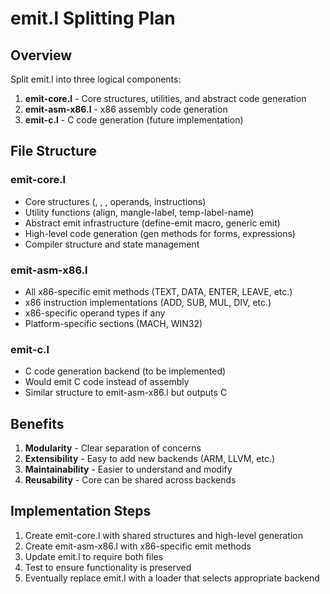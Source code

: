 # emit.l Splitting Plan

## Overview
Split emit.l into three logical components:
1. **emit-core.l** - Core structures, utilities, and abstract code generation
2. **emit-asm-x86.l** - x86 assembly code generation
3. **emit-c.l** - C code generation (future implementation)

## File Structure

### emit-core.l
- Core structures (<extern>, <variable>, <env>, operands, instructions)
- Utility functions (align, mangle-label, temp-label-name)
- Abstract emit infrastructure (define-emit macro, generic emit)
- High-level code generation (gen methods for forms, expressions)
- Compiler structure and state management

### emit-asm-x86.l
- All x86-specific emit methods (TEXT, DATA, ENTER, LEAVE, etc.)
- x86 instruction implementations (ADD, SUB, MUL, DIV, etc.)
- x86-specific operand types if any
- Platform-specific sections (MACH, WIN32)

### emit-c.l
- C code generation backend (to be implemented)
- Would emit C code instead of assembly
- Similar structure to emit-asm-x86.l but outputs C

## Benefits
1. **Modularity** - Clear separation of concerns
2. **Extensibility** - Easy to add new backends (ARM, LLVM, etc.)
3. **Maintainability** - Easier to understand and modify
4. **Reusability** - Core can be shared across backends

## Implementation Steps
1. Create emit-core.l with shared structures and high-level generation
2. Create emit-asm-x86.l with x86-specific emit methods
3. Update emit.l to require both files
4. Test to ensure functionality is preserved
5. Eventually replace emit.l with a loader that selects appropriate backend